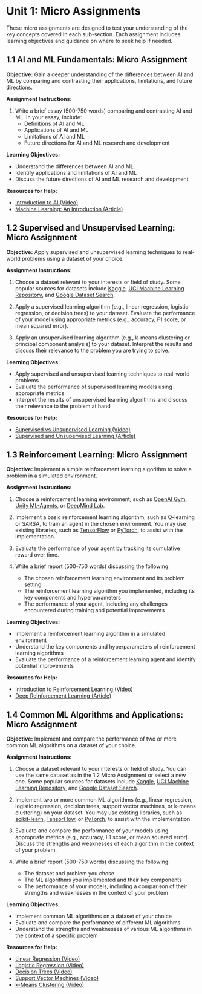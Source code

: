 # Unit 1: Micro Assignments

These micro assignments are designed to test your understanding of the key concepts covered in each sub-section. Each assignment includes learning objectives and guidance on where to seek help if needed.

## 1.1 AI and ML Fundamentals: Micro Assignment

**Objective:** Gain a deeper understanding of the differences between AI and ML by comparing and contrasting their applications, limitations, and future directions.

**Assignment Instructions:**

1. Write a brief essay (500-750 words) comparing and contrasting AI and ML. In your essay, include:
   - Definitions of AI and ML
   - Applications of AI and ML
   - Limitations of AI and ML
   - Future directions for AI and ML research and development

**Learning Objectives:**

- Understand the differences between AI and ML
- Identify applications and limitations of AI and ML
- Discuss the future directions of AI and ML research and development

**Resources for Help:**

- [Introduction to AI (Video)](https://www.youtube.com/watch?v=mJeNghZXtMo)
- [Machine Learning: An Introduction (Article)](https://towardsdatascience.com/machine-learning-an-introduction-23b84d51e6d0)

## 1.2 Supervised and Unsupervised Learning: Micro Assignment

**Objective:** Apply supervised and unsupervised learning techniques to real-world problems using a dataset of your choice.

**Assignment Instructions:**

1. Choose a dataset relevant to your interests or field of study. Some popular sources for datasets include [Kaggle](https://www.kaggle.com/datasets), [UCI Machine Learning Repository](https://archive.ics.uci.edu/ml/index.php), and [Google Dataset Search](https://datasetsearch.research.google.com/).

2. Apply a supervised learning algorithm (e.g., linear regression, logistic regression, or decision trees) to your dataset. Evaluate the performance of your model using appropriate metrics (e.g., accuracy, F1 score, or mean squared error).

3. Apply an unsupervised learning algorithm (e.g., k-means clustering or principal component analysis) to your dataset. Interpret the results and discuss their relevance to the problem you are trying to solve.

**Learning Objectives:**

- Apply supervised and unsupervised learning techniques to real-world problems
- Evaluate the performance of supervised learning models using appropriate metrics
- Interpret the results of unsupervised learning algorithms and discuss their relevance to the problem at hand

**Resources for Help:**

- [Supervised vs Unsupervised Learning (Video)](https://www.youtube.com/watch?v=AXDByU3D1hA)
- [Supervised and Unsupervised Learning (Article)](https://towardsdatascience.com/supervised-vs-unsupervised-learning-14f68e32ea8d)

## 1.3 Reinforcement Learning: Micro Assignment

**Objective:** Implement a simple reinforcement learning algorithm to solve a problem in a simulated environment.

**Assignment Instructions:**

1. Choose a reinforcement learning environment, such as [OpenAI Gym](https://gym.openai.com/), [Unity ML-Agents](https://unity3d.com/machine-learning), or [DeepMind Lab](https://deepmind.com/research/open-source/DeepMind-Lab).

2. Implement a basic reinforcement learning algorithm, such as Q-learning or SARSA, to train an agent in the chosen environment. You may use existing libraries, such as [TensorFlow](https://www.tensorflow.org/) or [PyTorch](https://pytorch.org/), to assist with the implementation.

3. Evaluate the performance of your agent by tracking its cumulative reward over time.
4. Write a brief report (500-750 words) discussing the following:
   - The chosen reinforcement learning environment and its problem setting
   - The reinforcement learning algorithm you implemented, including its key components and hyperparameters
   - The performance of your agent, including any challenges encountered during training and potential improvements

**Learning Objectives:**

- Implement a reinforcement learning algorithm in a simulated environment
- Understand the key components and hyperparameters of reinforcement learning algorithms
- Evaluate the performance of a reinforcement learning agent and identify potential improvements

**Resources for Help:**

- [Introduction to Reinforcement Learning (Video)](https://www.youtube.com/watch?v=2pWv7GOvuf0)
- [Deep Reinforcement Learning (Article)](https://lilianweng.github.io/lil-log/2018/02/19/a-long-peek-into-reinforcement-learning.html)

## 1.4 Common ML Algorithms and Applications: Micro Assignment

**Objective:** Implement and compare the performance of two or more common ML algorithms on a dataset of your choice.

**Assignment Instructions:**

1. Choose a dataset relevant to your interests or field of study. You can use the same dataset as in the 1.2 Micro Assignment or select a new one. Some popular sources for datasets include [Kaggle](https://www.kaggle.com/datasets), [UCI Machine Learning Repository](https://archive.ics.uci.edu/ml/index.php), and [Google Dataset Search](https://datasetsearch.research.google.com/).

2. Implement two or more common ML algorithms (e.g., linear regression, logistic regression, decision trees, support vector machines, or k-means clustering) on your dataset. You may use existing libraries, such as [scikit-learn](https://scikit-learn.org/), [TensorFlow](https://www.tensorflow.org/), or [PyTorch](https://pytorch.org/), to assist with the implementation.

3. Evaluate and compare the performance of your models using appropriate metrics (e.g., accuracy, F1 score, or mean squared error). Discuss the strengths and weaknesses of each algorithm in the context of your problem.

4. Write a brief report (500-750 words) discussing the following:
   - The dataset and problem you chose
   - The ML algorithms you implemented and their key components
   - The performance of your models, including a comparison of their strengths and weaknesses in the context of your problem

**Learning Objectives:**

- Implement common ML algorithms on a dataset of your choice
- Evaluate and compare the performance of different ML algorithms
- Understand the strengths and weaknesses of various ML algorithms in the context of a specific problem

**Resources for Help:**

- [Linear Regression (Video)](https://www.youtube.com/watch?v=zPG4NjIkCjc)
- [Logistic Regression (Video)](https://www.youtube.com/watch?v=yIYKR4sgzI8)
- [Decision Trees (Video)](https://www.youtube.com/watch?v=7VeUPuFGJHk)
- [Support Vector Machines (Video)](https://www.youtube.com/watch?v=efR1C6CvhmE)
- [k-Means Clustering (Video)](https://www.youtube.com/watch?v=4b5d3muPQmA)
